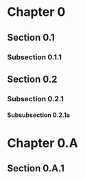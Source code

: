 # Chapter 0

## Section 0.1

### Subsection 0.1.1

## Section 0.2

### Subsection 0.2.1

#### Subsubsection 0.2.1a

# Chapter 0.A

## Section 0.A.1
